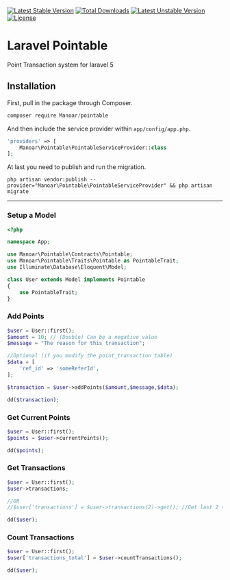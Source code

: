 [![Latest Stable Version](https://poser.pugx.org/tarikmanoar/pointable/v/stable)](https://packagist.org/packages/tarikmanoar/pointable)
[![Total Downloads](https://poser.pugx.org/tarikmanoar/pointable/downloads)](https://packagist.org/packages/tarikmanoar/pointable)
[![Latest Unstable Version](https://poser.pugx.org/tarikmanoar/pointable/v/unstable)](https://packagist.org/packages/tarikmanoar/pointable) [![License](https://poser.pugx.org/tarikmanoar/pointable/license)](https://packagist.org/packages/tarikmanoar/pointable)

# Laravel Pointable
Point Transaction system for laravel 5

## Installation

First, pull in the package through Composer.

```js
composer require Manoar/pointable
```

And then include the service provider within `app/config/app.php`.

```php
'providers' => [
    Manoar\Pointable\PointableServiceProvider::class
];
```

At last you need to publish and run the migration.
```
php artisan vendor:publish --provider="Manoar\Pointable\PointableServiceProvider" && php artisan migrate
```

-----

### Setup a Model
```php
<?php

namespace App;

use Manoar\Pointable\Contracts\Pointable;
use Manoar\Pointable\Traits\Pointable as PointableTrait;
use Illuminate\Database\Eloquent\Model;

class User extends Model implements Pointable
{
    use PointableTrait;
}
```

### Add Points
```php
$user = User::first();
$amount = 10; // (Double) Can be a negative value
$message = "The reason for this transaction";

//Optional (if you modify the point_transaction table)
$data = [
    'ref_id' => 'someReferId',
];

$transaction = $user->addPoints($amount,$message,$data);

dd($transaction);
```

### Get Current Points
```php
$user = User::first();
$points = $user->currentPoints();

dd($points);
```

### Get Transactions
```php
$user = User::first();
$user->transactions;

//OR
//$user['transactions'] = $user->transactions(2)->get(); //Get last 2 transactions

dd($user);
```

### Count Transactions
```php
$user = User::first();
$user['transactions_total'] = $user->countTransactions();

dd($user);
```
